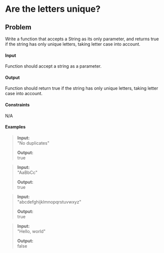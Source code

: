 # Are the letters unique?

## Problem
Write a function that accepts a String as its only parameter, and returns true if the string has only unique letters, taking letter case into account.

#### Input

Function should accept a string as a parameter.

#### Output

Function should return true if the string has only unique letters, taking letter case into account.

#### Constraints

N/A

#### Examples

> **Input:**  
> "No duplicates"
>
> **Output:**  
> true

> **Input:**  
> "AaBbCc"
>
> **Output:**  
> true

> **Input:**  
> "abcdefghijklmnopqrstuvwxyz"
>
> **Output:**  
> true

> **Input:**  
> "Hello, world"
>
> **Output:**  
> false